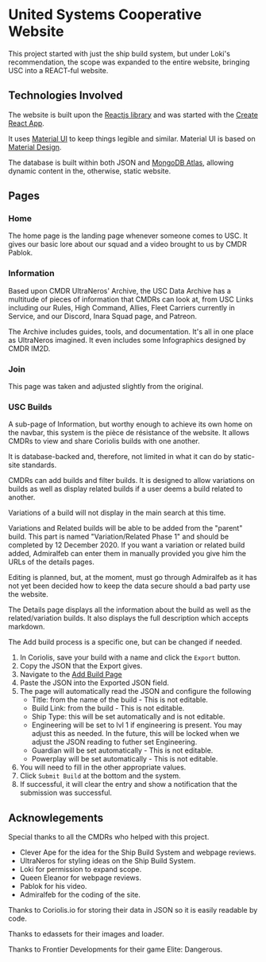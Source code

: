# United Systems Cooperative Website

This project started with just the ship build system, but under Loki's recommendation, the scope was expanded to the entire website, bringing USC into a REACT-ful website.

## Technologies Involved

The website is built upon the [Reactjs library](https://reactjs.org/) and was started with the [Create React App](https://create-react-app.dev/).

It uses [Material UI](https://material-ui.com/) to keep things legible and similar. Material UI is based on [Material Design](https://material.io/).

The database is built within both JSON and [MongoDB Atlas](https://www.mongodb.com/), allowing dynamic content in the, otherwise, static website.

## Pages

### Home

The home page is the landing page whenever someone comes to USC. It gives our basic lore about our squad and a video brought to us by CMDR Pablok.

### Information

Based upon CMDR UltraNeros' Archive, the USC Data Archive has a multitude of pieces of information that CMDRs can look at, from USC Links including our Rules, High Command, Allies, Fleet Carriers currently in Service, and our Discord, Inara Squad page, and Patreon.

The Archive includes guides, tools, and documentation. It's all in one place as UltraNeros imagined. It even includes some Infographics designed by CMDR IM2D.

### Join

This page was taken and adjusted slightly from the original.

### USC Builds

A sub-page of Information, but worthy enough to achieve its own home on the navbar, this system is the pièce de résistance of the website. It allows CMDRs to view and share Coriolis builds with one another.

It is database-backed and, therefore, not limited in what it can do by static-site standards.

CMDRs can add builds and filter builds. It is designed to allow variations on builds as well as display related builds if a user deems a build related to another.

Variations of a build will not display in the main search at this time.

Variations and Related builds will be able to be added from the "parent" build. This part is named "Variation/Related Phase 1" and should be completed by 12 December 2020. If you want a variation or related build added, Admiralfeb can enter them in manually provided you give him the URLs of the details pages.

Editing is planned, but, at the moment, must go through Admiralfeb as it has not yet been decided how to keep the data secure should a bad party use the website.

The Details page displays all the information about the build as well as the related/variation builds. It also displays the full description which accepts markdown.

The Add build process is a specific one, but can be changed if needed.

1. In Coriolis, save your build with a name and click the `Export` button.
2. Copy the JSON that the Export gives.
3. Navigate to the [Add Build Page](https://admiralfeb.github.io/usc-website/information/builds/add)
4. Paste the JSON into the Exported JSON field.
5. The page will automatically read the JSON and configure the following
   - Title: from the name of the build - This is not editable.
   - Build Link: from the build - This is not editable.
   - Ship Type: this will be set automatically and is not editable.
   - Engineering will be set to lvl 1 if engineering is present. You may adjust this as needed. In the future, this will be locked when we adjust the JSON reading to futher set Engineering.
   - Guardian will be set automatically - This is not editable.
   - Powerplay will be set automatically - This is not editable.
6. You will need to fill in the other appropriate values.
7. Click `Submit Build` at the bottom and the system.
8. If successful, it will clear the entry and show a notification that the submission was successful.

## Acknowlegements

Special thanks to all the CMDRs who helped with this project.

- Clever Ape for the idea for the Ship Build System and webpage reviews.
- UltraNeros for styling ideas on the Ship Build System.
- Loki for permission to expand scope.
- Queen Eleanor for webpage reviews.
- Pablok for his video.
- Admiralfeb for the coding of the site.

Thanks to Coriolis.io for storing their data in JSON so it is easily readable by code.

Thanks to edassets for their images and loader.

Thanks to Frontier Developments for their game Elite: Dangerous.
